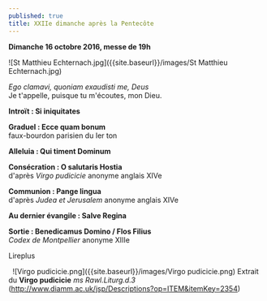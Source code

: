 ```yaml
---
published: true
title: XXIIe dimanche après la Pentecôte
---
```

**Dimanche 16 octobre 2016, messe de 19h**

![St Matthieu Echternach.jpg]({{site.baseurl}}/images/St Matthieu Echternach.jpg)

*Ego clamavi, quoniam exaudisti me, Deus*  
Je t'appelle, puisque tu m'écoutes, mon Dieu.

**Introït : Si iniquitates**

**Graduel : Ecce quam bonum**  
faux-bourdon parisien du Ier ton

**Alleluia : Qui timent Dominum**

**Consécration : O salutaris Hostia**  
d'après *Virgo pudicicie* anonyme anglais XIVe

**Communion : Pange lingua**  
d'après *Judea et Jerusalem* anonyme anglais XIVe

**Au dernier évangile : Salve Regina**

**Sortie : Benedicamus Domino / Flos Filius**  
*Codex de Montpellier* anonyme XIIIe

Lireplus

&nbsp;
![Virgo pudicicie.png]({{site.baseurl}}/images/Virgo pudicicie.png)
Extrait du **Virgo pudicicie** *ms Rawl.Liturg.d.3*  
(http://www.diamm.ac.uk/jsp/Descriptions?op=ITEM&itemKey=2354)